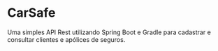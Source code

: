 # CarSafe

Uma simples API Rest utilizando Spring Boot e Gradle para cadastrar e consultar clientes e apólices de seguros.
